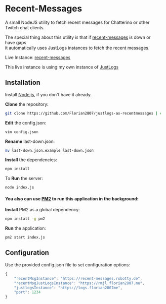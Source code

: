 # Recent-Messages

A small NodeJS utility to fetch recent messages for Chatterino or other Twitch chat clients.

The special thing about this utility is that if [recent-messages](https://recent-messages.robotty.de/) is down or have gaps  
it automatically uses JustLogs instances to fetch the recent messages.

Live Instance: [recent-messages](https://recent-messages.florian2807.me/api/v2/recent-messages/<channelName>)

This live instance is using my own instance of [JustLogs](https://github.com/Florian2807/JustlogRedirector)

## Installation

Install [Node.js](https://nodejs.org/), if you don't have it already.

**Clone** the repository:
```bash
git clone https://github.com/Florian2807/justlogs-as-recentmessages | cd justlogs-as-recentmessages
```
**Edit** the config.json:
```bash
vim config.json
```
**Rename** last-down.json: 
```bash
mv last-down.json.example last-down.json
```
**Install** the dependencies:
```bash
npm install
```
To **Run** the server:
```bash
node index.js
```

#### You also can use [PM2](https://www.npmjs.com/package/pm2) to run this application in the background:

**Install** PM2 as a global dependency:
```bash
npm install -g pm2
```

**Run** the application:
```bash
pm2 start index.js
```

## Configuration

Use the provided config.json file to set configuration options:

```js
{
    "recentMsgInstance": "https://recent-messages.robotty.de",
    "recentMsgJustLogsInstance": "https://rmjl.florian2807.me",
    "justlogsInstance": "https://logs.florian2807me",
    "port": 1234
}
```